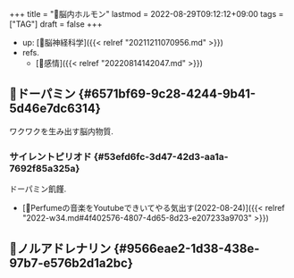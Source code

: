+++
title = "🔖脳内ホルモン"
lastmod = 2022-08-29T09:12:12+09:00
tags = ["TAG"]
draft = false
+++

-   up: [🔖脳神経科学]({{< relref "20211211070956.md" >}})
-   refs.
    -   [🔖感情]({{< relref "20220814142047.md" >}})


## 📝ドーパミン {#6571bf69-9c28-4244-9b41-5d46e7dc6314}

ワクワクを生み出す脳内物質.


### サイレントピリオド {#53efd6fc-3d47-42d3-aa1a-7692f85a325a}

ドーパミン飢饉.

-   [💭Perfumeの音楽をYoutubeできいてやる気出す(2022-08-24)]({{< relref "2022-w34.md#4f402576-4807-4d65-8d23-e207233a9703" >}})


## 📝ノルアドレナリン {#9566eae2-1d38-438e-97b7-e576b2d1a2bc}
